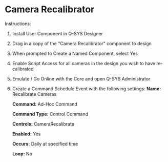 # Camera Recalibrator

Instructions:

 1. Install User Component in Q-SYS Designer
 2. Drag in a copy of the "Camera Recalibrator" component to design
 3. When prompted to Create a Named Component, select Yes
 4. Enable Script Access for all cameras in the design you wish to have re-calibrated
 5. Emulate / Go Online with the Core and open Q-SYS Administrator
 6. Create a Command Schedule Event with the following settings:
	 **Name:** Recalibrate Cameras
    
	 **Command:** Ad-Hoc Command
    
	 **Command Type:** Control Command
    
	 **Controls:** CameraRecalibrate
    
	 **Enabled:** Yes
    
	 **Occurs:** Daily at specified time
    
	 **Loop:** No
	 
		  
